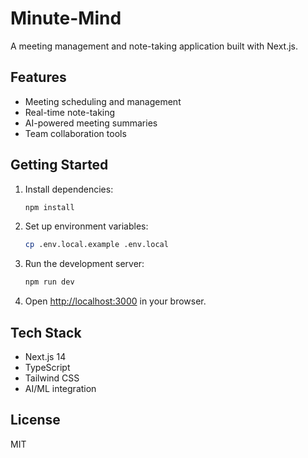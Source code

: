 # Minute-Mind

A meeting management and note-taking application built with Next.js.

## Features

- Meeting scheduling and management
- Real-time note-taking
- AI-powered meeting summaries
- Team collaboration tools

## Getting Started

1. Install dependencies:
   ```bash
   npm install
   ```

2. Set up environment variables:
   ```bash
   cp .env.local.example .env.local
   ```

3. Run the development server:
   ```bash
   npm run dev
   ```

4. Open [http://localhost:3000](http://localhost:3000) in your browser.

## Tech Stack

- Next.js 14
- TypeScript
- Tailwind CSS
- AI/ML integration

## License

MIT
